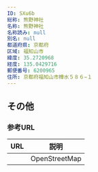 ```yaml
---
ID: SXu6b
総称: 熊野神社
名称: 熊野神社
名称読み: null
別名: null
都道府県: 京都府
区域: 福知山市
緯度: 35.2720968
経度: 135.0429716
郵便番号: 6200965
住所: 京都府福知山市樽水５８６−１
---
```


## その他

### 参考URL

| URL | 説明          |
| --- | ------------- |
|     | OpenStreetMap |
